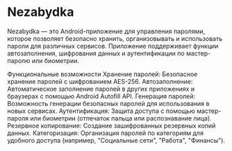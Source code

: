 # Nezabydka
Nezabydka — это Android-приложение для управления паролями, которое позволяет безопасно хранить, организовывать и использовать пароли для различных сервисов. Приложение поддерживает функции автозаполнения, шифрования данных и аутентификации по мастер-паролю или биометрии.

Функциональные возможности
Хранение паролей: Безопасное хранение паролей с шифрованием AES-256.
Автозаполнение: Автоматическое заполнение паролей в других приложениях и браузерах с помощью Android Autofill API.
Генерация паролей: Возможность генерации безопасных паролей для использования в новых сервисах.
Аутентификация: Защита доступа с помощью мастер-пароля или биометрии (отпечаток пальца или распознавание лица).
Резервное копирование: Создание зашифрованных резервных копий данных.
Категоризация: Организация паролей по категориям для удобного доступа (например, "Социальные сети", "Работа", "Финансы").
